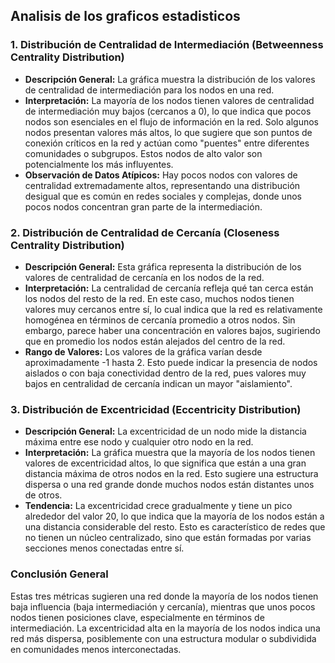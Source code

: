 ## **Analisis de los graficos estadisticos**

### 1. **Distribución de Centralidad de Intermediación (Betweenness Centrality Distribution)**
   - **Descripción General:** La gráfica muestra la distribución de los valores de centralidad de intermediación para los nodos en una red.
   - **Interpretación:** La mayoría de los nodos tienen valores de centralidad de intermediación muy bajos (cercanos a 0), lo que indica que pocos nodos son esenciales en el flujo de información en la red. Solo algunos nodos presentan valores más altos, lo que sugiere que son puntos de conexión críticos en la red y actúan como "puentes" entre diferentes comunidades o subgrupos. Estos nodos de alto valor son potencialmente los más influyentes.
   - **Observación de Datos Atípicos:** Hay pocos nodos con valores de centralidad extremadamente altos, representando una distribución desigual que es común en redes sociales y complejas, donde unos pocos nodos concentran gran parte de la intermediación.

### 2. **Distribución de Centralidad de Cercanía (Closeness Centrality Distribution)**
   - **Descripción General:** Esta gráfica representa la distribución de los valores de centralidad de cercanía en los nodos de la red.
   - **Interpretación:** La centralidad de cercanía refleja qué tan cerca están los nodos del resto de la red. En este caso, muchos nodos tienen valores muy cercanos entre sí, lo cual indica que la red es relativamente homogénea en términos de cercanía promedio a otros nodos. Sin embargo, parece haber una concentración en valores bajos, sugiriendo que en promedio los nodos están alejados del centro de la red.
   - **Rango de Valores:** Los valores de la gráfica varían desde aproximadamente -1 hasta 2. Esto puede indicar la presencia de nodos aislados o con baja conectividad dentro de la red, pues valores muy bajos en centralidad de cercanía indican un mayor "aislamiento".

### 3. **Distribución de Excentricidad (Eccentricity Distribution)**
   - **Descripción General:** La excentricidad de un nodo mide la distancia máxima entre ese nodo y cualquier otro nodo en la red.
   - **Interpretación:** La gráfica muestra que la mayoría de los nodos tienen valores de excentricidad altos, lo que significa que están a una gran distancia máxima de otros nodos en la red. Esto sugiere una estructura dispersa o una red grande donde muchos nodos están distantes unos de otros.
   - **Tendencia:** La excentricidad crece gradualmente y tiene un pico alrededor del valor 20, lo que indica que la mayoría de los nodos están a una distancia considerable del resto. Esto es característico de redes que no tienen un núcleo centralizado, sino que están formadas por varias secciones menos conectadas entre sí.

### Conclusión General
Estas tres métricas sugieren una red donde la mayoría de los nodos tienen baja influencia (baja intermediación y cercanía), mientras que unos pocos nodos tienen posiciones clave, especialmente en términos de intermediación. La excentricidad alta en la mayoría de los nodos indica una red más dispersa, posiblemente con una estructura modular o subdividida en comunidades menos interconectadas.